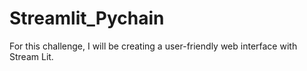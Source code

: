 # Streamlit_Pychain
For this challenge, I will be creating a user-friendly web interface with Stream Lit. 
